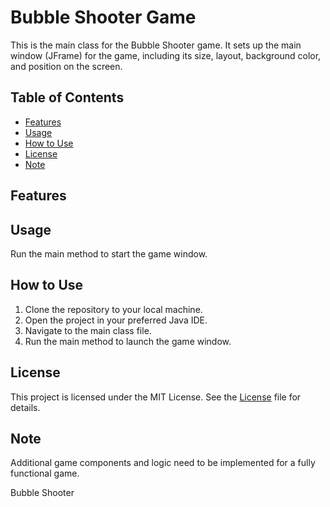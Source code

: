 # Bubble Shooter Game

This is the main class for the Bubble Shooter game. It sets up the main window (JFrame) for the game, including its size, layout, background color, and position on the screen.

## Table of Contents

- [Features](#features)
- [Usage](#usage)
- [How to Use](#how-to-use)
- [License](#license)
- [Note](#note)

## Features


## Usage

Run the main method to start the game window.

## How to Use

1. Clone the repository to your local machine.
2. Open the project in your preferred Java IDE.
3. Navigate to the main class file.
4. Run the main method to launch the game window.

## License

This project is licensed under the MIT License. See the [License](License) file for details.

## Note

Additional game components and logic need to be implemented for a fully functional game.

Bubble Shooter

